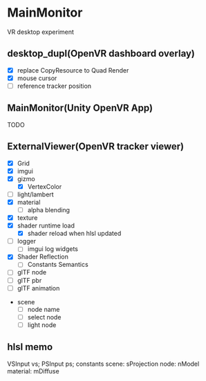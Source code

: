 # MainMonitor
VR desktop experiment

## desktop_dupl(OpenVR dashboard overlay)

* [x] replace CopyResource to Quad Render 
* [x] mouse cursor
* [ ] reference tracker position

## MainMonitor(Unity OpenVR App)

TODO

## ExternalViewer(OpenVR tracker viewer)

* [x] Grid
* [x] imgui
* [x] gizmo
    * [x] VertexColor
* [ ] light/lambert
* [x] material
    * [ ] alpha blending
* [x] texture
* [x] shader runtime load
    * [x] shader reload when hlsl updated
* [ ] logger
    * [ ] imgui log widgets
* [x] Shader Reflection
    * [ ] Constants Semantics
* [ ] glTF node
* [ ] glTF pbr
* [ ] glTF animation
* scene
    * [ ] node name
    * [ ] select node
    * [ ] light node

## hlsl memo

VSInput vs;
PSInput ps;
constants
    scene: sProjection
    node: nModel
    material: mDiffuse
